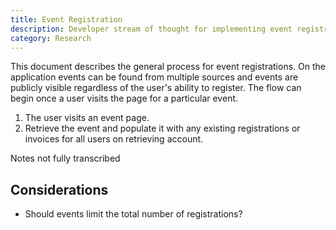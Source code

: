 ```yaml
---
title: Event Registration
description: Developer stream of thought for implementing event registrations.
category: Research
---
```


This document describes the general process for event registrations. On the application events can be found from multiple sources and events are publicly visible regardless of the user's ability to register. The flow can begin once a user visits the page for a particular event.

1. The user visits an event page.
2. Retrieve the event and populate it with any existing registrations or invoices for all users on retrieving account.

<alert type="warning">

Notes not fully transcribed

</alert>

## Considerations

- Should events limit the total number of registrations?
